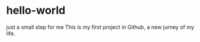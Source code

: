 # hello-world
just a small step for me
This is my first project in Github, a new jurney of my life.
